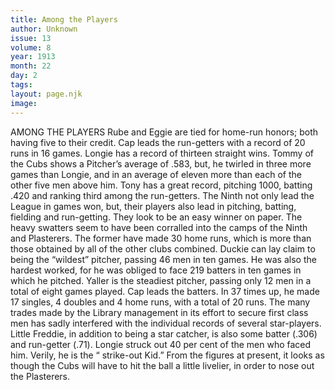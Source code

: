 ```yaml
---
title: Among the Players
author: Unknown
issue: 13
volume: 8
year: 1913
month: 22
day: 2
tags:
layout: page.njk
image:
---
```

AMONG THE PLAYERS    Rube and Eggie are tied for home-run honors; both having five to their credit. Cap leads the run-getters with a record of 20 runs in 16 games. Longie has a record of thirteen straight wins. Tommy of the Cubs shows a Pitcher’s average of .583, but, he twirled in three more games than Longie, and in an average of eleven more than each of the other five men above him. Tony has a great record, pitching 1000, batting .420 and ranking third among the run-getters. The Ninth not only lead the League in games won, but, their players also lead in pitching, batting, fielding and run-getting. They look to be an easy winner on paper. The heavy swatters seem to have been corralled into the camps of the Ninth and Plasterers. The former have made 30 home runs, which is more than those obtained by all of the other clubs combined. Duckie can lay claim to being the “wildest” pitcher, passing 46 men in ten games. He was also the hardest worked, for he was obliged to face 219 batters in ten games in which he pitched. Yaller is the steadiest pitcher, passing only 12 men in a total of eight games played. Cap leads the batters. In 37 times up, he made 17 singles, 4 doubles and 4 home runs, with a total of 20 runs. The many trades made by the Library management in its effort to secure first class men has sadly interfered with the individual records of several star-players. Little Freddie, in addition to being a star catcher, is also some batter (.306) and run-getter (.71). Longie struck out 40 per cent of the men who faced him. Verily, he is the “ strike-out Kid.” From the figures at present, it looks as though the Cubs will have to hit the ball a little livelier, in order to nose out the Plasterers. 




